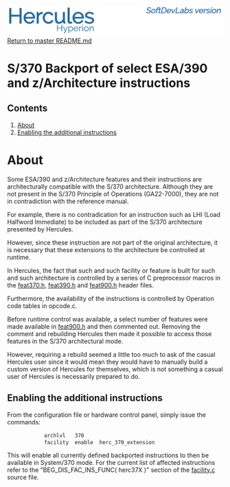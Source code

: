 ![header image](images/image_header_herculeshyperionSDL.png)
[Return to master README.md](../README.md)

# S/370 Backport of select ESA/390 and z/Architecture instructions
## Contents
1. [About](#About)
2. [Enabling the additional instructions](#Enabling-the-additional-instructions)

# About
Some ESA/390 and z/Architecture features and their instructions are architecturally compatible with the S/370 architecture.  Although they are not present in the S/370 Principle of Operations (GA22-7000), they are not in contradiction with the reference manual.

For example, there is no contradication for an instruction such as LHI (Load Halfword Immediate) to be included as part of the S/370 architecture presented by Hercules.

However, since these instruction are not part of the original architecture, it is necessary that these extensions to the architecture be controlled at runtime.

In Hercules, the fact that such and such facility or feature is built for such and such architecture is controlled by a series of C preprocessor macros in the [feat370.h](/feat370.h), [feat390.h](/feat390.h) and [feat900.h](/feat900.h) header files.

Furthermore, the availability of the instructions is controlled by Operation code tables in opcode.c.

Before runtime control was available, a select number of features were made available in [feat900.h](/feat900.h) and then commented out.  Removing the comment and rebuilding Hercules then made it possible to access those features in the S/370 architectural mode.

However, requiring a rebuild seemed a little too much to ask of the casual Hercules user since it would mean they would have to manually build a custom version of Hercules for themselves, which is not something a casual user of Hercules is necessarily prepared to do.

## Enabling the additional instructions
From the configuration file or hardware control panel, simply issue the commands:
```
            archlvl   370
            facility  enable  herc_370_extension
```
This will enable all currently defined backported instructions to then be available in System/370 mode.  For the current list of affected instructions refer to the "BEG_DIS_FAC_INS_FUNC( herc37X )" section of the [facility.c](/facility.c) source file.
